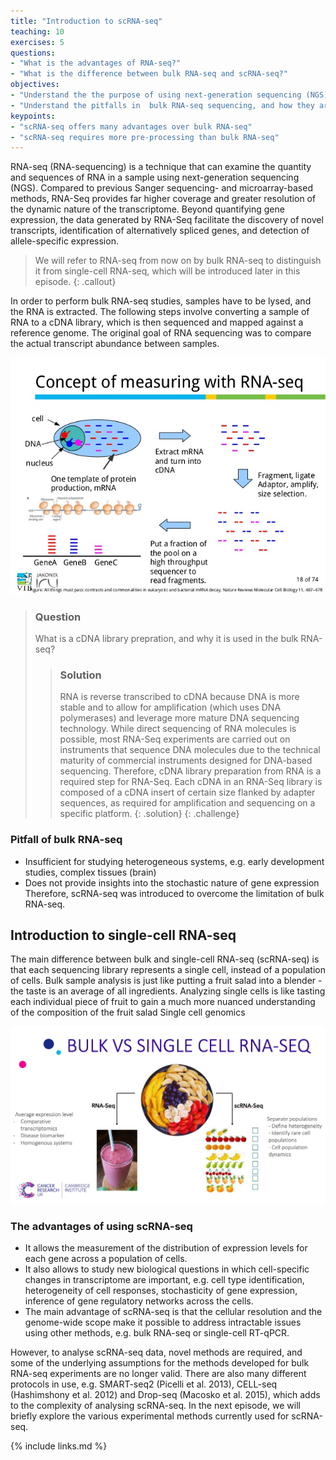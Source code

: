 ```yaml
---
title: "Introduction to scRNA-seq"
teaching: 10
exercises: 5
questions:
- "What is the advantages of RNA-seq?"
- "What is the difference between bulk RNA-seq and scRNA-seq?"
objectives:
- "Understand the the purpose of using next-generation sequencing (NGS)"
- "Understand the pitfalls in  bulk RNA-seq sequencing, and how they are overcome"
keypoints:
- "scRNA-seq offers many advantages over bulk RNA-seq"
- "scRNA-seq requires more pre-processing than bulk RNA-seq"
---
```


RNA-seq (RNA-sequencing) is a technique that can examine the quantity and sequences of RNA in a sample using next-generation sequencing (NGS). Compared to previous Sanger sequencing- and microarray-based methods, RNA-Seq provides far higher coverage and greater resolution of the dynamic nature of the transcriptome. Beyond quantifying gene expression, the data generated by RNA-Seq facilitate the discovery of novel transcripts, identification of alternatively spliced genes, and detection of allele-specific expression.

> We will refer to RNA-seq from now on by bulk RNA-seq to distinguish it from single-cell RNA-seq, which will be introduced later in this episode. 
{: .callout}

In order to perform bulk RNA-seq studies, samples have to be lysed, and the RNA is extracted. The following steps involve converting a sample of RNA to a cDNA library, which is then sequenced and mapped against a reference genome. The original goal of RNA sequencing was to compare the actual transcript abundance between samples.

![the basic workflow for bulk RNA-seq](../fig/rna-seq-concept.jpeg)

> ### Question
> 
> What is a cDNA library prepration, and why it is used in the bulk RNA-seq?
> 
> > ### Solution
> > 
> > RNA is reverse transcribed to cDNA because DNA is more stable and to allow for amplification (which uses DNA polymerases) and leverage more mature DNA sequencing technology. While direct sequencing of RNA molecules is possible, most RNA-Seq experiments are carried out on instruments that sequence DNA molecules due to the technical maturity of commercial instruments designed for DNA-based sequencing. Therefore, cDNA library preparation from RNA is a required step for RNA-Seq. Each cDNA in an RNA-Seq library is composed of a cDNA insert of certain size flanked by adapter sequences, as required for amplification and sequencing on a specific platform. 
> {: .solution}
{: .challenge}


### Pitfall of bulk RNA-seq
- Insufficient for studying heterogeneous systems, e.g. early development studies, complex tissues (brain)
- Does not provide insights into the stochastic nature of gene expression
Therefore, scRNA-seq was introduced to overcome the limitation of bulk RNA-seq. 

## Introduction to single-cell RNA-seq

The main difference between bulk and single-cell RNA-seq (scRNA-seq) is that each sequencing library represents a single cell, instead of a population of cells. Bulk sample analysis is just like putting a fruit salad into a blender - the taste is an average of all ingredients. Analyzing single cells is like tasting each individual piece of fruit to gain a much more nuanced understanding of the composition of the fruit salad Single cell genomics

![the difference between bulk RNA-seq and scRNA-seq](../fig/slide-juice.png)

### The advantages of using scRNA-seq

- It allows the measurement of the distribution of expression levels for each gene across a population of cells. 
- It also allows to study new biological questions in which cell-specific changes in transcriptome are important, e.g. cell type identification, heterogeneity of cell responses, stochasticity of gene expression, inference of gene regulatory networks across the cells.
- The main advantage of scRNA-seq is that the cellular resolution and the genome-wide scope make it possible to address intractable issues using other methods, e.g. bulk RNA-seq or single-cell RT-qPCR. 

However, to analyse scRNA-seq data, novel methods are required, and some of the underlying assumptions for the methods developed for bulk RNA-seq experiments are no longer valid. There are also many different protocols in use, e.g. SMART-seq2 (Picelli et al. 2013), CELL-seq (Hashimshony et al. 2012) and Drop-seq (Macosko et al. 2015), which adds to the complexity of analysing scRNA-seq. In the next episode, we will briefly explore the various experimental methods currently used for scRNA-seq.

{% include links.md %}

